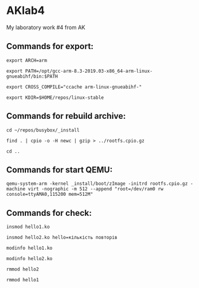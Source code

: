 # AKlab4
My laboratory work #4 from AK


## Commands for export:

```
export ARCH=arm
```
```
export PATH=/opt/gcc-arm-8.3-2019.03-x86_64-arm-linux-gnueabihf/bin:$PATH
```
```
export CROSS_COMPILE="ccache arm-linux-gnueabihf-"
```
```
export KDIR=$HOME/repos/linux-stable
```

## Commands for rebuild archive:

```
cd ~/repos/busybox/_install
```
```
find . | cpio -o -H newc | gzip > ../rootfs.cpio.gz
```
```
cd ..
```

## Commands for start QEMU:

```
qemu-system-arm -kernel _install/boot/zImage -initrd rootfs.cpio.gz -machine virt -nographic -m 512 --append "root=/dev/ram0 rw console=ttyAMA0,115200 mem=512M"
```

## Commands for check:

```
insmod hello1.ko
```
```
insmod hello2.ko hello=кількість повторів
```
```
modinfo hello1.ko
```
```
modinfo hello2.ko
```
```
rmmod hello2
```
```
rmmod hello1
```
